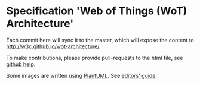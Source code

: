 
# Specification 'Web of Things (WoT) Architecture'

Each commit here will sync it to the master, which will expose the content to http://w3c.github.io/wot-architecture/.

To make contributions, please provide pull-requests to the html file, see [github help](https://help.github.com/articles/using-pull-requests/).

Some images are written using [PlantUML](http://en.plantuml.com/). See [editors' guide](plantuml.md).

